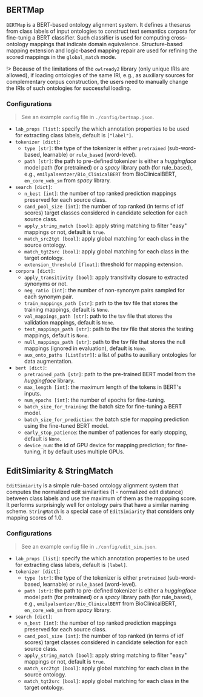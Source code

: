 <!---
Copyright 2021 Yuan He (KRR-Oxford). All rights reserved.

Licensed under the Apache License, Version 2.0 (the "License");
you may not use this file except in compliance with the License.
You may obtain a copy of the License at

    http://www.apache.org/licenses/LICENSE-2.0

Unless required by applicable law or agreed to in writing, software
distributed under the License is distributed on an "AS IS" BASIS,
WITHOUT WARRANTIES OR CONDITIONS OF ANY KIND, either express or implied.
See the License for the specific language governing permissions and
limitations under the License.
-->

## BERTMap

`BERTMap` is a BERT-based ontology alignment system. It defines a thesarus from class labels of input ontologies to construct text semantics corpora for fine-tunig a BERT classifier. Such classifier is used for computing cross-ontology mappings that indicate domain equivalence. Structure-based mapping extension and logic-based mapping repair are used for refining the scored mappings in the `global_match` mode.

!> Because of the limitations of the `owlready2` library (only unique IRIs are allowed), if loading ontologies of the same IRI, e.g., as auxiliary sources for complementary corpus construction, the users need to manually change the IRIs of such ontologies for successful loading.

### Configurations
> See an example `config` file in `./config/bertmap.json`.

- `lab_props [list]`: specify the which annotation properties to be used for extracting class labels, default is `["label"]`.
- `tokenizer [dict]`:
  - `type [str]`: the type of the tokenizer is either `pretrained` (sub-word-based, learnable) or `rule_based` (word-level).
  - `path [str]`: the path to pre-defined tokenizer is either a *huggingface* model path (for pretrained) or a *spacy* library path (for rule_based), e.g., `emilyalsentzer/Bio_ClinicalBERT` from BioClinicalBERT, `en_core_web_sm` from *spacy* library.
- `search [dict]`:
  - `n_best [int]`: the number of top ranked prediction mappings preserved for each source class.
  - `cand_pool_size [int]`: the number of top ranked (in terms of idf scores) target classes considered in candidate selection for each source class.
  - `apply_string_match [bool]`: apply string matching to filter "easy" mappings or not, default is `true`.
  - `match_src2tgt [bool]`: apply global matching for each class in the source ontology.
  - `match_tgt2src [bool]`: apply global matching for each class in the target ontology.
  - `extension_threshold [float]`: threshold for mapping extension.
- `corpora [dict]`:
  - `apply_transitivity [bool]`: apply transitivity closure to extracted synonyms or not.
  - `neg_ratio [int]`: the number of non-synonym pairs sampled for each synonym pair.
  - `train_mappings_path [str]`: path to the tsv file that stores the training mappings, default is `None`.
  - `val_mappings_path [str]`: path to the tsv file that stores the validation mappings, default is `None`.
  - `test_mappings_path [str]`: path to the tsv file that stores the testing mappings, default is `None`.
  - `null_mappings_path [str]`: path to the tsv file that stores the null mappings (ignored in evaluation), default is `None`.
  - `aux_onto_paths [List[str]]`: a list of paths to auxiliary ontologies for data augmentation.
- `bert [dict]`:
  - `pretrained_path [str]`: path to the pre-trained BERT model from the *huggingface* library.
  - `max_length [int]`: the maximum length of the tokens in BERT's inputs.
  - `num_epochs [int]`: the number of epochs for fine-tuning.
  - `batch_size_for_training`: the batch size for fine-tuning a BERT model.
  - `batch_size_for_prediction`: the batch szie for mapping prediction using the fine-tuned BERT model.
  - `early_stop_patience`: the number of patiences for early stopping, default is `None`.
  - `device_num`: the id of GPU device for mapping prediction; for fine-tuning, it by default uses multiple GPUs.

## EditSimiarity & StringMatch

`EditSimiarity` is a simple rule-based ontology alignment system that computes the normalized edit similarities (1 - normalized edit distance) between class labels and use the maximum of them as the mappping score. It performs surprisingly well for ontology pairs that have a similar naming scheme. `StringMatch` is a special case of `EditSimiarity` that considers only mapping scores of 1.0.

### Configurations
> See an example `config` file in `./config/edit_sim.json`.
> 
- `lab_props [list]`: specify the which annotation properties to be used for extracting class labels, default is `[label]`.
- `tokenizer [dict]`:
  - `type [str]`: the type of the tokenizer is either `pretrained` (sub-word-based, learnable) or `rule_based` (word-level).
  - `path [str]`: the path to pre-defined tokenizer is either a *huggingface* model path (for pretrained) or a *spacy* library path (for rule_based), e.g., `emilyalsentzer/Bio_ClinicalBERT` from BioClinicalBERT, `en_core_web_sm` from *spacy* library.
- `search [dict]`:
  - `n_best [int]`: the number of top ranked prediction mappings preserved for each source class.
  - `cand_pool_size [int]`: the number of top ranked (in terms of idf scores) target classes considered in candidate selection for each source class.
  - `apply_string_match [bool]`: apply string matching to filter "easy" mappings or not, default is `true`.
  - `match_src2tgt [bool]`: apply global matching for each class in the source ontology.
  - `match_tgt2src [bool]`: apply global matching for each class in the target ontology.
